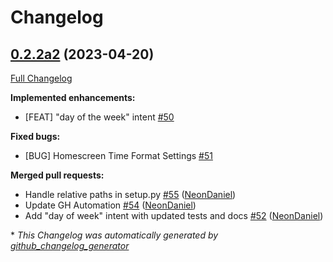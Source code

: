 # Changelog

## [0.2.2a2](https://github.com/NeonGeckoCom/skill-date_time/tree/0.2.2a2) (2023-04-20)

[Full Changelog](https://github.com/NeonGeckoCom/skill-date_time/compare/0.2.1...0.2.2a2)

**Implemented enhancements:**

- \[FEAT\] "day of the week" intent [\#50](https://github.com/NeonGeckoCom/skill-date_time/issues/50)

**Fixed bugs:**

- \[BUG\] Homescreen Time Format Settings [\#51](https://github.com/NeonGeckoCom/skill-date_time/issues/51)

**Merged pull requests:**

- Handle relative paths in setup.py [\#55](https://github.com/NeonGeckoCom/skill-date_time/pull/55) ([NeonDaniel](https://github.com/NeonDaniel))
- Update GH Automation [\#54](https://github.com/NeonGeckoCom/skill-date_time/pull/54) ([NeonDaniel](https://github.com/NeonDaniel))
- Add "day of week" intent with updated tests and docs [\#52](https://github.com/NeonGeckoCom/skill-date_time/pull/52) ([NeonDaniel](https://github.com/NeonDaniel))



\* *This Changelog was automatically generated by [github_changelog_generator](https://github.com/github-changelog-generator/github-changelog-generator)*
